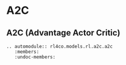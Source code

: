 # A2C

## A2C (Advantage Actor Critic)

```{eval-rst}
.. automodule:: rl4co.models.rl.a2c.a2c
   :members:
   :undoc-members:
```
